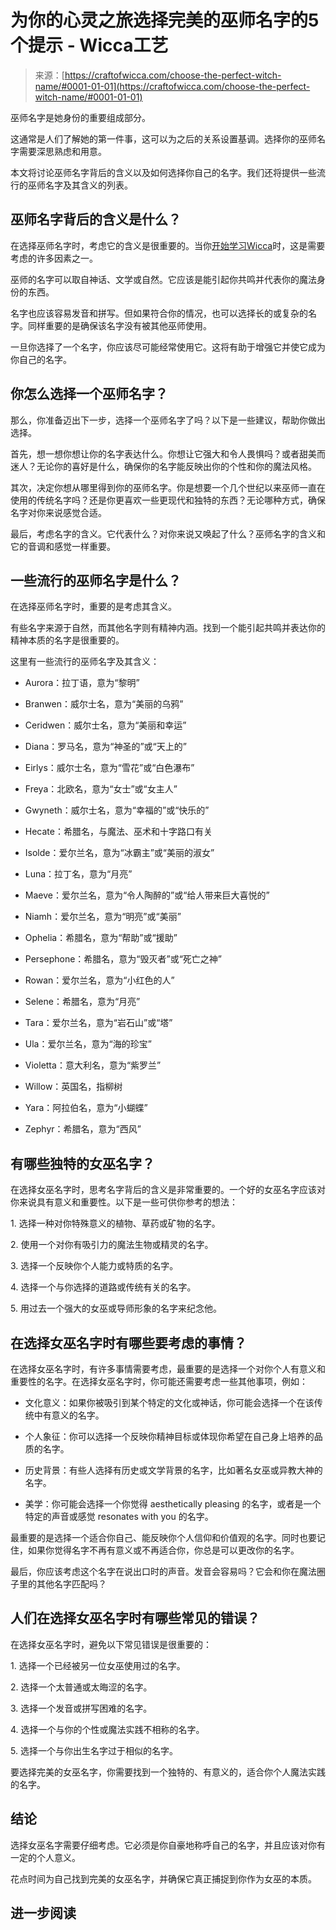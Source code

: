 <!--yml

类别：未分类

日期：2024年06月12日 18:10:09

-->

# 为你的心灵之旅选择完美的巫师名字的5个提示 - Wicca工艺

> 来源：[https://craftofwicca.com/choose-the-perfect-witch-name/#0001-01-01](https://craftofwicca.com/choose-the-perfect-witch-name/#0001-01-01)

巫师名字是她身份的重要组成部分。

这通常是人们了解她的第一件事，这可以为之后的关系设置基调。选择你的巫师名字需要深思熟虑和用意。

本文将讨论巫师名字背后的含义以及如何选择你自己的名字。我们还将提供一些流行的巫师名字及其含义的列表。

## 巫师名字背后的含义是什么？

在选择巫师名字时，考虑它的含义是很重要的。当你[开始学习Wicca](https://craftofwicca.com/wicca-for-beginners-becoming-wiccan/)时，这是需要考虑的许多因素之一。

巫师的名字可以取自神话、文学或自然。它应该是能引起你共鸣并代表你的魔法身份的东西。

名字也应该容易发音和拼写。但如果符合你的情况，也可以选择长的或复杂的名字。同样重要的是确保该名字没有被其他巫师使用。

一旦你选择了一个名字，你应该尽可能经常使用它。这将有助于增强它并使它成为你自己的名字。

## 你怎么选择一个巫师名字？

那么，你准备迈出下一步，选择一个巫师名字了吗？以下是一些建议，帮助你做出选择。

首先，想一想你想让你的名字表达什么。你想让它强大和令人畏惧吗？或者甜美而迷人？无论你的喜好是什么，确保你的名字能反映出你的个性和你的魔法风格。

其次，决定你想从哪里得到你的巫师名字。你是想要一个几个世纪以来巫师一直在使用的传统名字吗？还是你更喜欢一些更现代和独特的东西？无论哪种方式，确保名字对你来说感觉合适。

最后，考虑名字的含义。它代表什么？对你来说又唤起了什么？巫师名字的含义和它的音调和感觉一样重要。

## 一些流行的巫师名字是什么？

在选择巫师名字时，重要的是考虑其含义。

有些名字来源于自然，而其他名字则有精神内涵。找到一个能引起共鸣并表达你的精神本质的名字是很重要的。

这里有一些流行的巫师名字及其含义：

+   Aurora：拉丁语，意为“黎明”

+   Branwen：威尔士名，意为“美丽的乌鸦”

+   Ceridwen：威尔士名，意为“美丽和幸运”

+   Diana：罗马名，意为“神圣的”或“天上的”

+   Eirlys：威尔士名，意为“雪花”或“白色瀑布”

+   Freya：北欧名，意为“女士”或“女主人”

+   Gwyneth：威尔士名，意为“幸福的”或“快乐的”

+   Hecate：希腊名，与魔法、巫术和十字路口有关

+   Isolde：爱尔兰名，意为“冰霸主”或“美丽的淑女”

+   Luna：拉丁名，意为“月亮”

+   Maeve：爱尔兰名，意为“令人陶醉的”或“给人带来巨大喜悦的”

+   Niamh：爱尔兰名，意为“明亮”或“美丽”

+   Ophelia：希腊名，意为“帮助”或“援助”

+   Persephone：希腊名，意为“毁灭者”或“死亡之神”

+   Rowan：爱尔兰名，意为“小红色的人”

+   Selene：希腊名，意为“月亮”

+   Tara：爱尔兰名，意为“岩石山”或“塔”

+   Ula：爱尔兰名，意为“海的珍宝”

+   Violetta：意大利名，意为“紫罗兰”

+   Willow：英国名，指柳树

+   Yara：阿拉伯名，意为“小蝴蝶”

+   Zephyr：希腊名，意为“西风”

## 有哪些独特的女巫名字？

在选择女巫名字时，思考名字背后的含义是非常重要的。一个好的女巫名字应该对你来说具有意义和重要性。以下是一些可供你参考的想法：

1\. 选择一种对你特殊意义的植物、草药或矿物的名字。

2\. 使用一个对你有吸引力的魔法生物或精灵的名字。

3\. 选择一个反映你个人能力或特质的名字。

4\. 选择一个与你选择的道路或传统有关的名字。

5\. 用过去一个强大的女巫或导师形象的名字来纪念他。

## 在选择女巫名字时有哪些要考虑的事情？

在选择女巫名字时，有许多事情需要考虑，最重要的是选择一个对你个人有意义和重要性的名字。在选择女巫名字时，你可能还需要考虑一些其他事项，例如：

*   文化意义：如果你被吸引到某个特定的文化或神话，你可能会选择一个在该传统中有意义的名字。

+   个人象征：你可以选择一个反映你精神目标或体现你希望在自己身上培养的品质的名字。

+   历史背景：有些人选择有历史或文学背景的名字，比如著名女巫或异教大神的名字。

+   美学：你可能会选择一个你觉得 aesthetically pleasing 的名字，或者是一个特定的声音或感觉 resonates with you 的名字。

最重要的是选择一个适合你自己、能反映你个人信仰和价值观的名字。同时也要记住，如果你觉得名字不再有意义或不再适合你，你总是可以更改你的名字。

最后，你应该考虑这个名字在说出口时的声音。发音会容易吗？它会和你在魔法圈子里的其他名字匹配吗？

## 人们在选择女巫名字时有哪些常见的错误？

在选择女巫名字时，避免以下常见错误是很重要的：

1\. 选择一个已经被另一位女巫使用过的名字。

2\. 选择一个太普通或太晦涩的名字。

3\. 选择一个发音或拼写困难的名字。

4\. 选择一个与你的个性或魔法实践不相称的名字。

5\. 选择一个与你出生名字过于相似的名字。

要选择完美的女巫名字，你需要找到一个独特的、有意义的，适合你个人魔法实践的名字。

## 结论

选择女巫名字需要仔细考虑。它必须是你自豪地称呼自己的名字，并且应该对你有一定的个人意义。

花点时间为自己找到完美的女巫名字，并确保它真正捕捉到你作为女巫的本质。

## 进一步阅读

